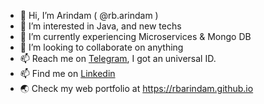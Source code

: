 - 👋 Hi, I’m Arindam ( @rb.arindam )
- 👀 I’m interested in Java, and new techs
- 🌱 I’m currently experiencing Microservices & Mongo DB
- 💞️ I’m looking to collaborate on anything
- 📫 Reach me on [Telegram](https://t.me/rb_arindam), I got an universal ID.
- 📫 Find me on [Linkedin](https://www.linkedin.com/in/arindam-biswas/)
- 🌏 Check my web portfolio at https://rbarindam.github.io

<!---
rbarindam/rbarindam is a ✨ special ✨ repository because its `README.md` (this file) appears on your GitHub profile.
You can click the Preview link to take a look at your changes.
--->
